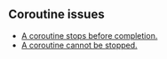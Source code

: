 ## Coroutine issues
- [A coroutine stops before completion.](StartCoroutine.md)
- [A coroutine cannot be stopped.](StopCoroutine.md)